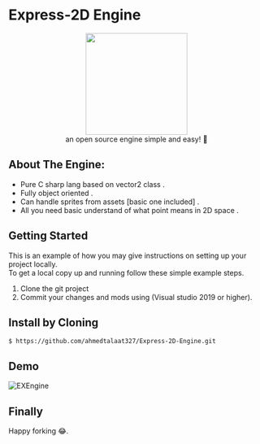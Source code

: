 # Express-2D Engine</br> 
<p align="center">
<img src=https://user-images.githubusercontent.com/26097164/139533903-02945f3a-cef0-4297-b336-634d9f1c430e.png width="200" height="200" />
</br>  an open source engine simple and easy! 🚀
</p>

<!-- ABOUT THE PROJECT -->
## About The Engine:</br>
* Pure C sharp lang based on vector2 class .
* Fully object oriented .
* Can handle sprites from assets [basic one included] .
* All you need basic understand of what point means in 2D space .


<!-- GETTING STARTED -->
## Getting Started

This is an example of how you may give instructions on setting up your project locally.</br>
To get a local copy up and running follow these simple example steps.
1. Clone the git project
2. Commit your changes and mods using (Visual studio 2019 or higher).

## Install by Cloning

```
$ https://github.com/ahmedtalaat327/Express-2D-Engine.git
```
<!-- QUIK PREV -->
## Demo</br>

![EXEngine](https://user-images.githubusercontent.com/26097164/139534327-b897d9be-c11a-417d-8ce9-83768a8757ed.gif)


<!-- FINALY -->
## Finally

Happy forking 😂.

